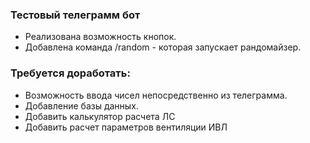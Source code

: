### Тестовый телеграмм бот
+ Реализована возможность кнопок.
+ Добавлена команда /random - которая запускает рандомайзер.
### Требуется доработать:
+ Возможность ввода чисел непосредственно из телеграмма.
+ Добавление базы данных.
+ Добавить калькулятор расчета ЛС
+ Добавить расчет параметров вентиляции ИВЛ
 